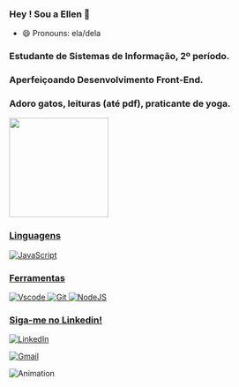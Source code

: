 ### Hey ! Sou a Ellen 👋

- 😄 Pronouns: ela/dela

### Estudante de Sistemas de Informação, 2º período. 
### Aperfeiçoando Desenvolvimento Front-End. 
### Adoro gatos, leituras (até pdf), praticante de yoga. 

   <div>
   <a href="https://github.com/alvesellen">
      <img height="180em" src="https://github-readme-stats.vercel.app/api?username=alvesellen&show_icons=true&theme=tokyonight&include_all_commits=true&count_private=true"/>
  
</div>
    
### Linguagens 

![JavaScript](https://img.shields.io/badge/JavaScript-F7DF1E?style=for-the-badge&logo=javascript&logoColor=black)

### Ferramentas


![Vscode](https://img.shields.io/badge/Vscode-007ACC?style=for-the-badge&logo=visual-studio-code&logoColor=white)
![Git](https://img.shields.io/badge/GIT-E44C30?style=for-the-badge&logo=git&logoColor=white)
![NodeJS](https://img.shields.io/badge/node.js-6DA55F?style=for-the-badge&logo=node.js&logoColor=white)
 
### Siga-me no Linkedin!
 
[![LinkedIn](https://img.shields.io/badge/LinkedIn-0077B5?style=for-the-badge&logo=linkedin&logoColor=white)](https://www.linkedin.com/in/ellen-de-carvalho-alves-864ab4300E/)    

 [![Gmail](https://img.shields.io/badge/Gmail-333333?style=for-the-badge&logo=gmail&logoColor=red)](mailto:carvalho.ellen.alves@gmail.com)
 
  ![Animation](https://w0.peakpx.com/wallpaper/923/87/HD-wallpaper-kimetsu-no-yaiba-frontal-view-nezuko-kamado-nezuko-thumbnail.jpg)
 
